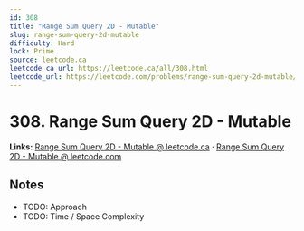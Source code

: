 ```yaml
--- 
id: 308
title: "Range Sum Query 2D - Mutable"
slug: range-sum-query-2d-mutable
difficulty: Hard
lock: Prime
source: leetcode.ca
leetcode_ca_url: https://leetcode.ca/all/308.html
leetcode_url: https://leetcode.com/problems/range-sum-query-2d-mutable/
---
```


# 308. Range Sum Query 2D - Mutable

**Links:** [Range Sum Query 2D - Mutable @ leetcode.ca](https://leetcode.ca/all/308.html) · [Range Sum Query 2D - Mutable @ leetcode.com](https://leetcode.com/problems/range-sum-query-2d-mutable/)

## Notes
- TODO: Approach
- TODO: Time / Space Complexity
